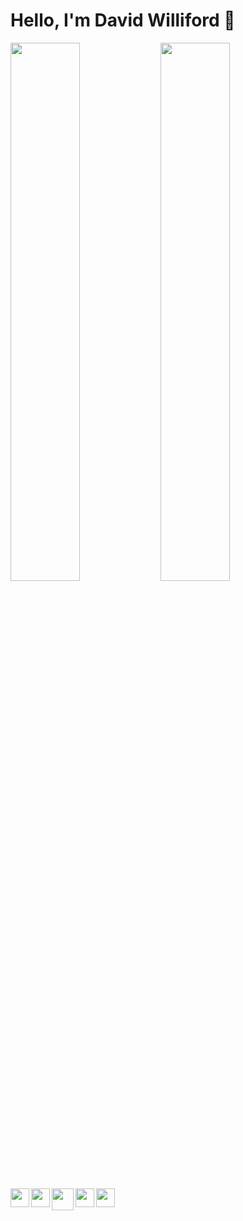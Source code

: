 # Hello, I'm David Williford 👋

<!-- Stats and Most Used Languages -->

<img align="left" width="47%" src="https://github-readme-stats.vercel.app/api?username=davidwilliford99&show_icons=true&theme=highcontrast" />

<img align="left" width="47%" src="https://github-readme-stats.vercel.app/api/top-langs/?username=davidwilliford99&layout=compact" />


<!-- Framework badges -->

<img align="left" height="30px" src="https://img.shields.io/badge/java-%23ED8B00.svg?style=for-the-badge&logo=java&logoColor=white" />

<img align="left" height="30px" src="https://img.shields.io/badge/c++-%2300599C.svg?style=for-the-badge&logo=c%2B%2B&logoColor=white" />

<img align="left" height="35px" src="https://img.shields.io/badge/javascript-%23323330.svg?style=for-the-badge&logo=javascript&logoColor=%23F7DF1E" />

<img align="left" height="30px" src="https://img.shields.io/badge/mysql-%2300f.svg?style=for-the-badge&logo=mysql&logoColor=white" />

<img align="left" height="30px" src="https://img.shields.io/badge/AWS-%23FF9900.svg?style=for-the-badge&logo=amazon-aws&logoColor=white" />










<!-- GitHub readme stats comes with several built-in themes (e.g. dark, radical, merko, gruvbox, tokyonight, onedark, cobalt, synthwave, highcontrast, dracula). -->
